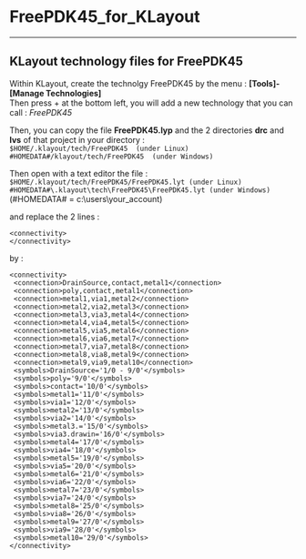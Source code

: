# FreePDK45_for_KLayout
---
## KLayout technology files for FreePDK45

Within KLayout, create the technolgy FreePDK45 by the menu : **[Tools]-[Manage Technologies]**  
Then press + at the bottom left, you will add a new technology that you can call : _FreePDK45_

Then, you can copy the file **FreePDK45.lyp** and the 2 directories **drc** and **lvs** of that project in your directory :  
`$HOME/.klayout/tech/FreePDK45  (under Linux)`  
`#HOMEDATA#/klayout/tech/FreePDK45  (under Windows)`  

Then open with a text editor the file :  
`$HOME/.klayout/tech/FreePDK45/FreePDK45.lyt (under Linux)`   
`#HOMEDATA#\.klayout\tech\FreePDK45\FreePDK45.lyt (under Windows)`  (#HOMEDATA# = c:\users\your_account)  
 
and replace the 2 lines : 

 `<connectivity>`  
 `</connectivity>`
 
by :

 `<connectivity>`  
 ` <connection>DrainSource,contact,metal1</connection>`  
 ` <connection>poly,contact,metal1</connection>`  
 ` <connection>metal1,via1,metal2</connection>`  
 ` <connection>metal2,via2,metal3</connection>`  
 ` <connection>metal3,via3,metal4</connection>`  
 ` <connection>metal4,via4,metal5</connection>`  
 ` <connection>metal5,via5,metal6</connection>`  
 ` <connection>metal6,via6,metal7</connection>`  
 ` <connection>metal7,via7,metal8</connection>`  
 ` <connection>metal8,via8,metal9</connection>`  
 ` <connection>metal9,via9,metal10</connection>`  
 ` <symbols>DrainSource='1/0 - 9/0'</symbols>`  
 ` <symbols>poly='9/0'</symbols>`  
 ` <symbols>contact='10/0'</symbols>`  
 ` <symbols>metal1='11/0'</symbols>`  
 ` <symbols>via1='12/0'</symbols>`  
 ` <symbols>metal2='13/0'</symbols>`  
 ` <symbols>via2='14/0'</symbols>`  
 ` <symbols>metal3.='15/0'</symbols>`  
 ` <symbols>via3.drawin='16/0'</symbols>`  
 ` <symbols>metal4='17/0'</symbols>`  
 ` <symbols>via4='18/0'</symbols>`  
 ` <symbols>metal5='19/0'</symbols>`  
 ` <symbols>via5='20/0'</symbols>`  
 ` <symbols>metal6='21/0'</symbols>`  
 ` <symbols>via6='22/0'</symbols>`  
 ` <symbols>metal7='23/0'</symbols>`  
 ` <symbols>via7='24/0'</symbols>`  
 ` <symbols>metal8='25/0'</symbols>`  
 ` <symbols>via8='26/0'</symbols>`  
 ` <symbols>metal9='27/0'</symbols>`  
 ` <symbols>via9='28/0'</symbols>`  
 ` <symbols>metal10='29/0'</symbols>`  
 `</connectivity>`
